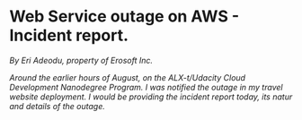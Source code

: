# Web Service outage on AWS - Incident report.

_By Eri Adeodu, property of Erosoft Inc._


_Around the earlier hours of August, on the ALX-t/Udacity Cloud Development Nanodegree Program. I was notified the outage in my travel website deployment. I would be providing the incident report today, its natur and details of the outage._






